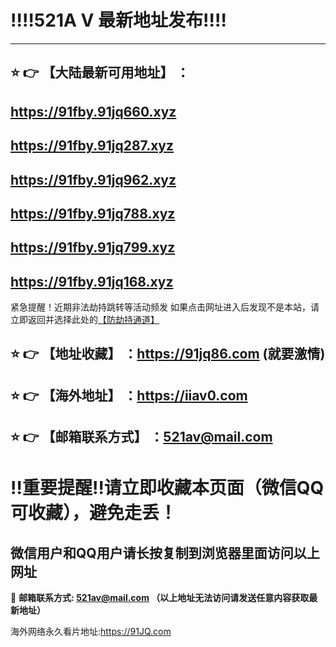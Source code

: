 :bangbang::bangbang:521A V 最新地址发布:bangbang::bangbang:
==
------
## :star: :point_right: 【大陆最新可用地址】 ：
## https://91fby.91jq660.xyz
## https://91fby.91jq287.xyz
## https://91fby.91jq962.xyz
## https://91fby.91jq788.xyz
## https://91fby.91jq799.xyz
## https://91fby.91jq168.xyz


紧急提醒！近期非法劫持跳转等活动频发
如果点击网址进入后发现不是本站，请立即返回并选择此处的[【防劫持通道】](https://172.247.132.230:7003/)

:star: :point_right: 【地址收藏】 ：https://91jq86.com (就要激情)
------
:star: :point_right: 【海外地址】 ：https://iiav0.com
------
:star: :point_right: 【邮箱联系方式】 ：521av@mail.com
------
:bangbang:重要提醒:bangbang:请立即收藏本页面（微信QQ可收藏），避免走丢！
==

微信用户和QQ用户请长按复制到浏览器里面访问以上网址
-

:e-mail: __邮箱联系方式: 521av@mail.com （以上地址无法访问请发送任意内容获取最新地址）__

海外网络永久看片地址:https://91JQ.com
